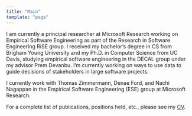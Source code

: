 ```yaml
---
title: "Main"
template: "page"
---
```



I am currently a principal researcher at Microsoft Research working on Empirical Software Engineering as part of the Research in Software Engineering RiSE group. I received my bachelor’s degree in CS from Brigham Young University and my Ph.D. in Computer Science from UC Davis, studying empirical software engineering in the DECAL group under my advisor Prem Devanbu.  I’m currently working on ways to use data to guide decisions of stakeholders in large software projects.

I currently work with Thomas Zimmermann, Denae Ford, and Nachi Nagappan in the Empirical Software Engineering (ESE) group at Microsoft Research.

For a complete list of publications, positions held, etc., please see my [CV](/pubs/bird_cv.pdf).

